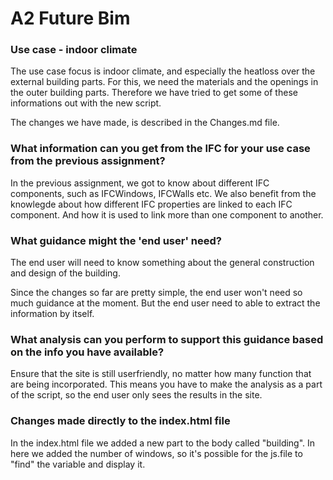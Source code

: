 # A2 Future Bim

### Use case - indoor climate

The use case focus is indoor climate, and especially the heatloss over the external building parts. For this, we need the materials and the openings in the outer building parts. Therefore we have tried to get some of these informations out with the new script.

The changes we have made, is described in the Changes.md file.

### What information can you get from the IFC for your use case from the previous assignment?

In the previous assignment, we got to know about different IFC components, such as IFCWindows, IFCWalls etc. 
We also benefit from the knowlegde about how different IFC properties are linked to each IFC component. And how it is used to link more than one component to another. 

### What guidance might the 'end user' need?

The end user will need to know something about the general construction and design of the building.

Since the changes so far are pretty simple, the end user won't need so much guidance at the moment. But the end user need to able to extract the information by itself. 

### What analysis can you perform to support this guidance based on the info you have available?

Ensure that the site is still userfriendly, no matter how many function that are being incorporated. 
This means you have to make the analysis as a part of the script, so the end user only sees the results in the site. 

### Changes made directly to the index.html file

In the index.html file we added a new part to the body called "building". In here we added the number of windows, so it's possible for the js.file to "find" the variable and display it. 

